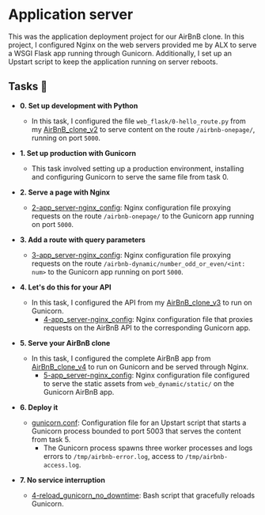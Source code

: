 # Application server

This was the application deployment project for our AirBnB clone. In this
project, I configured Nginx on the web servers provided me by ALX
to serve a WSGI Flask app running through Gunicorn. Additionally, I set up an
Upstart script to keep the application running on server reboots.

## Tasks :page_with_curl:

* **0. Set up development with Python**
  * In this task, I configured the file `web_flask/0-hello_route.py` from my
    [AirBnB_clone_v2](https://github.com/aysuarex/AirBnB_clone_v2) to serve content
      on the route `/airbnb-onepage/`, running on port `5000`.

* **1. Set up production with Gunicorn**
  * This task involved setting up a production environment, installing and configuring
    Gunicorn to serve the same file from task 0.

* **2. Serve a page with Nginx**
  * [2-app_server-nginx_config](./2-app_server-nginx_config): Nginx configuration file
    proxying requests on the route `/airbnb-onepage/` to the Gunicorn app running on
      port `5000`.

* **3. Add a route with query parameters**
  * [3-app_server-nginx_config](./3-app_server-nginx_config): Nginx configuration file
    proxying requests on the route `/airbnb-dynamic/number_odd_or_even/<int: num>` to the
      Gunicorn app running on port `5000`.

* **4. Let's do this for your API**
  * In this task, I configured the API from my [AirBnB_clone_v3](https://github.com/Tijani1402/AirBnB_clone_v31) to run on Gunicorn.
    * [4-app_server-nginx_config](./4-app_server-nginx_config): Nginx configuration file
      that proxies requests on the AirBnB API to the corresponding Gunicorn app.

* **5. Serve your AirBnB clone**
  * In this task, I configured the complete AirBnB app from [AirBnB_clone_v4](https://github.com/aysuarex/AirBnB_clone_v4) to run on Gunicorn and be served through Nginx.
    * [5-app_server-nginx_config](./5-app_server-nginx_config): Nginx configuration file
      configured to serve the static assets from `web_dynamic/static/` on the Gunicorn AirBnB
        app.

* **6. Deploy it**
  * [gunicorn.conf](./gunicorn.conf): Configuration file for an Upstart script that starts a
    Gunicorn process bounded to port 5003 that serves the content from task 5.
      * The Gunicorn process spawns three worker processes and logs errors to `/tmp/airbnb-error.log`,
        access to `/tmp/airbnb-access.log`.

* **7. No service interruption**
  * [4-reload_gunicorn_no_downtime](./4-reload_gunicorn_no_downtime): Bash script that gracefully
    reloads Gunicorn.
